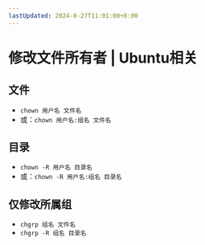 ```yaml
---
lastUpdated: 2024-8-27T11:01:00+8:00
---
```


# 修改文件所有者 | Ubuntu相关

## 文件

- ```chown 用户名 文件名```
- 或：```chown 用户名:组名 文件名```

## 目录

- ```chown -R 用户名 目录名```
- 或：```chown -R 用户名:组名 目录名```

## 仅修改所属组

- ```chgrp 组名 文件名```
- ```chgrp -R 组名 目录名```
